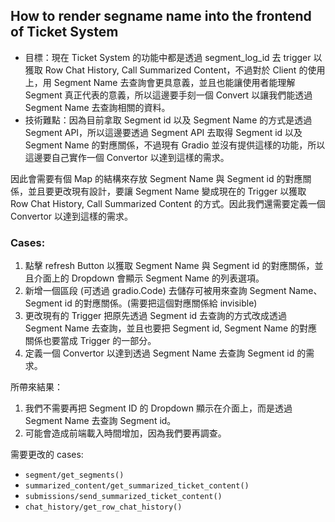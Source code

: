 ## How to render segname name into the frontend of Ticket System

- 目標：現在 Ticket System 的功能中都是透過 segment_log_id 去 trigger 以獲取 Row Chat History, Call Summarized Content，不過對於 Client 的使用上，用 Segment Name 去查詢會更具意義，並且也能讓使用者能理解 Segment 真正代表的意義，所以這邊要手刻一個 Convert 以讓我們能透過 Segment Name 去查詢相關的資料。
- 技術難點：因為目前拿取 Segment id 以及 Segment Name 的方式是透過 Segment API，所以這邊要透過 Segment API 去取得 Segment id 以及 Segment Name 的對應關係，不過現有 Gradio 並沒有提供這樣的功能，所以這邊要自己實作一個 Convertor 以達到這樣的需求。

因此會需要有個 Map 的結構來存放 Segment Name 與 Segment id 的對應關係，並且要更改現有設計，要讓 Segment Name 變成現在的 Trigger 以獲取 Row Chat History, Call Summarized Content 的方式。因此我們還需要定義一個 Convertor 以達到這樣的需求。

### Cases:

1. 點擊 refresh Button 以獲取 Segment Name 與 Segment id 的對應關係，並且介面上的 Dropdown 會顯示 Segment Name 的列表選項。
2. 新增一個區段 (可透過 gradio.Code) 去儲存可被用來查詢 Segment Name、Segment id 的對應關係。(需要把這個對應關係給 invisible)
3. 更改現有的 Trigger 把原先透過 Segment id 去查詢的方式改成透過 Segment Name 去查詢，並且也要把 Segment id, Segment Name 的對應關係也要當成 Trigger 的一部分。
4. 定義一個 Convertor 以達到透過 Segment Name 去查詢 Segment id 的需求。


所帶來結果：
1. 我們不需要再把 Segment ID 的 Dropdown 顯示在介面上，而是透過 Segment Name 去查詢 Segment id。
2. 可能會造成前端載入時間增加，因為我們要再調查。

需要更改的 cases:
- `segment/get_segments()`
- `summarized_content/get_summarized_ticket_content()`
- `submissions/send_summarized_ticket_content()`
- `chat_history/get_row_chat_history()`



